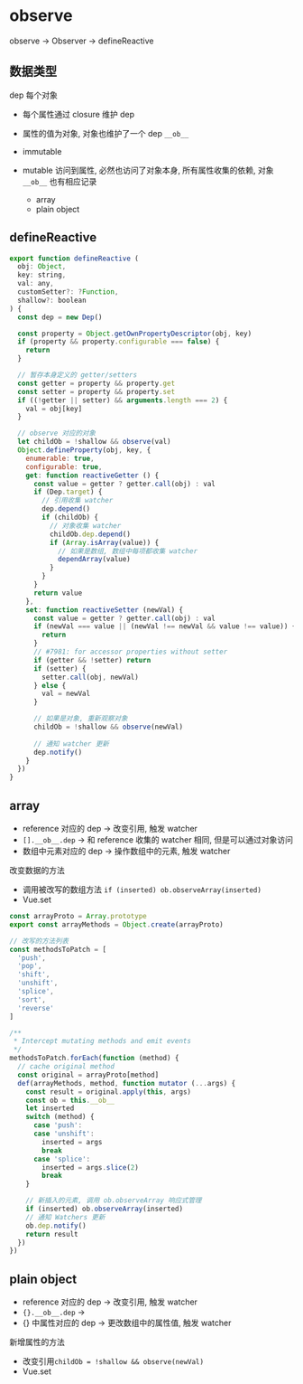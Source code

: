 # observe

observe -> Observer -> defineReactive

## 数据类型

dep 每个对象

- 每个属性通过 closure 维护 dep
- 属性的值为对象, 对象也维护了一个 dep `__ob__`

- immutable
- mutable 访问到属性, 必然也访问了对象本身, 所有属性收集的依赖, 对象 `__ob__` 也有相应记录
  - array
  - plain object

## defineReactive

```js
export function defineReactive (
  obj: Object,
  key: string,
  val: any,
  customSetter?: ?Function,
  shallow?: boolean
) {
  const dep = new Dep()

  const property = Object.getOwnPropertyDescriptor(obj, key)
  if (property && property.configurable === false) {
    return
  }

  // 暂存本身定义的 getter/setters
  const getter = property && property.get
  const setter = property && property.set
  if ((!getter || setter) && arguments.length === 2) {
    val = obj[key]
  }

  // observe 对应的对象
  let childOb = !shallow && observe(val)
  Object.defineProperty(obj, key, {
    enumerable: true,
    configurable: true,
    get: function reactiveGetter () {
      const value = getter ? getter.call(obj) : val
      if (Dep.target) {
        // 引用收集 watcher
        dep.depend()
        if (childOb) {
          // 对象收集 watcher
          childOb.dep.depend()
          if (Array.isArray(value)) {
            // 如果是数组, 数组中每项都收集 watcher
            dependArray(value)
          }
        }
      }
      return value
    },
    set: function reactiveSetter (newVal) {
      const value = getter ? getter.call(obj) : val
      if (newVal === value || (newVal !== newVal && value !== value)) {
        return
      }
      // #7981: for accessor properties without setter
      if (getter && !setter) return
      if (setter) {
        setter.call(obj, newVal)
      } else {
        val = newVal
      }

      // 如果是对象, 重新观察对象
      childOb = !shallow && observe(newVal)
      
      // 通知 watcher 更新
      dep.notify()
    }
  })
}
```

## array

- reference 对应的 dep  -> 改变引用, 触发 watcher
- `[].__ob__.dep`      -> 和 reference 收集的 watcher 相同, 但是可以通过对象访问
- 数组中元素对应的  dep   -> 操作数组中的元素, 触发 watcher

改变数据的方法

- 调用被改写的数组方法  `if (inserted) ob.observeArray(inserted)`
- Vue.set

```js
const arrayProto = Array.prototype
export const arrayMethods = Object.create(arrayProto)

// 改写的方法列表
const methodsToPatch = [
  'push',
  'pop',
  'shift',
  'unshift',
  'splice',
  'sort',
  'reverse'
]

/**
 * Intercept mutating methods and emit events
 */
methodsToPatch.forEach(function (method) {
  // cache original method
  const original = arrayProto[method]
  def(arrayMethods, method, function mutator (...args) {
    const result = original.apply(this, args)
    const ob = this.__ob__
    let inserted
    switch (method) {
      case 'push':
      case 'unshift':
        inserted = args
        break
      case 'splice':
        inserted = args.slice(2)
        break
    }

    // 新插入的元素, 调用 ob.observeArray 响应式管理
    if (inserted) ob.observeArray(inserted)
    // 通知 Watchers 更新
    ob.dep.notify()
    return result
  })
})
```

## plain object

- reference 对应的 dep  -> 改变引用, 触发 watcher
- `{}.__ob__.dep`      -> 
- {} 中属性对应的  dep   -> 更改数组中的属性值, 触发 watcher

新增属性的方法

- 改变引用`childOb = !shallow && observe(newVal)` 
- Vue.set